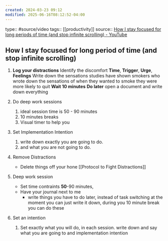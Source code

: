 ```yaml
---
created: 2024-03-23 09:12
modified: 2025-06-16T08:12:52-04:00
---
```

type:: #source/video
tags:: [[productivity]]
source:: [How I stay focused for long periods of time (and stop infinite scrolling) - YouTube](https://www.youtube.com/watch?v=XF8EqnE1iLo&t=575s)
## How I stay focused for long period of time (and stop infinite scrolling)


1. **Log your distractions**
	Identify the discomfort
	**Time**, **Trigger**, **Urge**, **Feelings**
	Write down the sensations
		studies have shown smokers who wrote down the sensations of when they wanted to smoke they were more likely to quit
	**Wait 10 minutes**
	**Do later**
		open a document and write down everything

2. Do deep work sessions
	1. ideal session time is 50 - 90 minutes
	2. 10 minutes breaks
	3. Visual timer to help you
3. Set Implementation Intention
	1. write down exactly you are going to do.
	2. and what you are not going to do.

4. Remove Distractions
	- Delete things off your hone
	[[Protocol to Fight Distractions]]
5. Deep work session
	- Set time contraints **50**-90 minutes,
	- Have your journal next to me
		- write things you have to do later, instead of task switching at the moment you can just write it down, during you 10 minute break you can do these
6. Set an intention
	1. Set exactly what you will do, in each session. write down and say what you are going to and implementation intention

